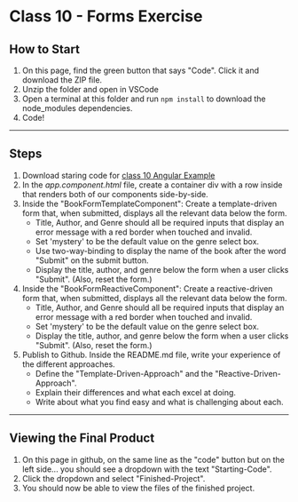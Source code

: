 # Class 10 - Forms Exercise

## How to Start

1. On this page, find the green button that says "Code". Click it and download the ZIP file.
2. Unzip the folder and open in VSCode
3. Open a terminal at this folder and run `npm install` to download the node_modules dependencies.
4. Code!

---

## Steps

1. Download staring code for [class 10 Angular Example](https://github.com/WilderDev/Class-10-Angular-Forms-Example)
2. In the _app.component.html_ file, create a container div with a row inside that renders both of our components side-by-side.
3. Inside the "BookFormTemplateComponent": Create a template-driven form that, when submitted, displays all the relevant data below the form.
   - Title, Author, and Genre should all be required inputs that display an error message with a red border when touched and invalid.
   - Set 'mystery' to be the default value on the genre select box.
   - Use two-way-binding to display the name of the book after the word "Submit" on the submit button.
   - Display the title, author, and genre below the form when a user clicks "Submit". (Also, reset the form.)
4. Inside the "BookFormReactiveComponent": Create a reactive-driven form that, when submitted, displays all the relevant data below the form.
   - Title, Author, and Genre should all be required inputs that display an error message with a red border when touched and invalid.
   - Set 'mystery' to be the default value on the genre select box.
   - Display the title, author, and genre below the form when a user clicks "Submit". (Also, reset the form.)
5. Publish to Github. Inside the README.md file, write your experience of the different approaches.
   - Define the "Template-Driven-Approach" and the "Reactive-Driven-Approach".
   - Explain their differences and what each excel at doing.
   - Write about what you find easy and what is challenging about each.

---

## Viewing the Final Product

1. On this page in github, on the same line as the "code" button but on the left side... you should see a dropdown with the text "Starting-Code".
2. Click the dropdown and select "Finished-Project".
3. You should now be able to view the files of the finished project.
